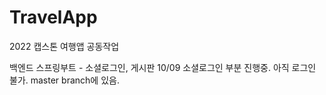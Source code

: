 # TravelApp
2022 캡스톤 여행앱 공동작업

백엔드
스프링부트 - 소셜로그인, 게시판
10/09 소셜로그인 부분 진행중. 아직 로그인 불가.
master branch에 있음.
